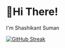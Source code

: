 # :wave:Hi There! 
I'm Shashikant Suman

[![GitHub Streak](http://github-readme-streak-stats.herokuapp.com?user=sshashikant&theme=highcontrast&date_format=M%20j%5B%2C%20Y%5D&sideNums=DD8225&fire=DD2727)](https://git.io/streak-stats)
